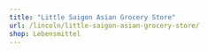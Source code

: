 ```yaml
---
title: "Little Saigon Asian Grocery Store"
url: /lincoln/little-saigon-asian-grocery-store/
shop: Lebensmittel
---
```

